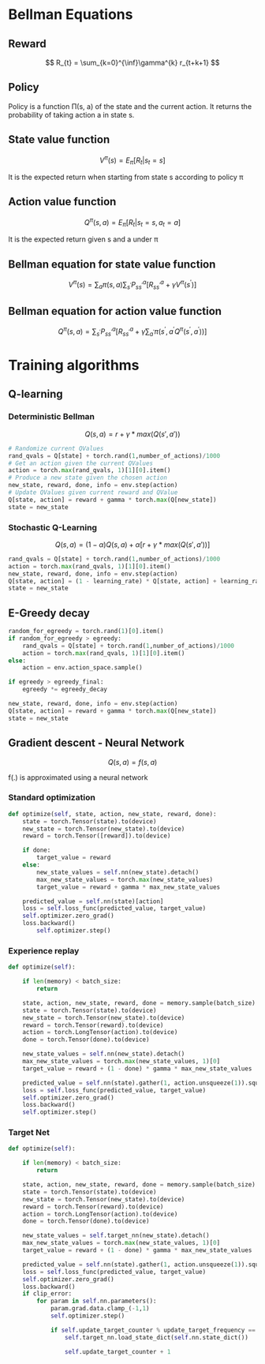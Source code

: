 # Bellman Equations



## Reward

$$
R_{t} = \sum_{k=0}^{\inf}\gamma^{k} r_{t+k+1}
$$

## Policy

Policy is a function Π(s, a) of the state and the current action. It returns the probability of taking action a in state s.



## State value function

$$
V^{\pi}(s) = E_{\pi}[R_{t}|s_{t} = s] 
$$

It is the expected return when starting from state s according to policy π



## Action value function

$$
Q^{\pi}(s,a) = E_{\pi}[R_{t}|s_{t}=s, a_{t}=a]
$$

It is the expected return given s and a under π



## Bellman equation for state value function 

$$
V^{\pi}(s) = \sum_{a}\pi(s,a)\sum_{s^{'}}P_{ss^{'}}^{a}[R_{ss^{'}}^{a}+\gamma V^{\pi}(s^{'})]
$$

## Bellman equation for action value function

$$
Q^{\pi}(s,a)=\sum_{s^{'}}P_{ss^{'}}^{a}[R_{ss^{'}}^{a}+\gamma \sum_{a^{'}}\pi(s^{'},a^{'}Q^{\pi}(s^{'},a^{'}))]
$$



# Training algorithms



## Q-learning



### Deterministic Bellman

$$
Q(s,a) = r + \gamma * max(Q(s',a'))
$$

```python
# Randomize current QValues
rand_qvals = Q[state] + torch.rand(1,number_of_actions)/1000
# Get an action given the current QValues
action = torch.max(rand_qvals, 1)[1][0].item()
# Produce a new state given the chosen action
new_state, reward, done, info = env.step(action)
# Update QValues given current reward and QValue
Q[state, action] = reward + gamma * torch.max(Q[new_state])
state = new_state

```



### Stochastic Q-Learning

$$
Q(s,a) = (1-\alpha) Q(s,a) + \alpha[r + \gamma * max(Q(s',a'))]
$$

```python
rand_qvals = Q[state] + torch.rand(1,number_of_actions)/1000
action = torch.max(rand_qvals, 1)[1][0].item()
new_state, reward, done, info = env.step(action)
Q[state, action] = (1 - learning_rate) * Q[state, action] + learning_rate * (reward + gamma * torch.max(Q[new_state]))
state = new_state
```



## E-Greedy decay

```python
random_for_egreedy = torch.rand(1)[0].item()
if random_for_egreedy > egreedy:
    rand_qvals = Q[state] + torch.rand(1,number_of_actions)/1000
    action = torch.max(rand_qvals, 1)[1][0].item()
else:
    action = env.action_space.sample()

if egreedy > egreedy_final:
    egreedy *= egreedy_decay

new_state, reward, done, info = env.step(action)
Q[state, action] = reward + gamma * torch.max(Q[new_state])
state = new_state
```



## Gradient descent - Neural Network

$$
Q(s,a) = f(s,a)
$$

f(.) is approximated using a neural network



### Standard optimization

```python
def optimize(self, state, action, new_state, reward, done):
	state = torch.Tensor(state).to(device)
	new_state = torch.Tensor(new_state).to(device)
	reward = torch.Tensor([reward]).to(device)

	if done:
		target_value = reward
	else:
		new_state_values = self.nn(new_state).detach()
		max_new_state_values = torch.max(new_state_values)
		target_value = reward + gamma * max_new_state_values

	predicted_value = self.nn(state)[action]
	loss = self.loss_func(predicted_value, target_value)
	self.optimizer.zero_grad()
	loss.backward()
        self.optimizer.step()
```



### Experience replay

```python
def optimize(self):

    if len(memory) < batch_size:
        return

    state, action, new_state, reward, done = memory.sample(batch_size)
    state = torch.Tensor(state).to(device)
    new_state = torch.Tensor(new_state).to(device)
    reward = torch.Tensor(reward).to(device)
    action = torch.LongTensor(action).to(device)
    done = torch.Tensor(done).to(device)

    new_state_values = self.nn(new_state).detach()
    max_new_state_values = torch.max(new_state_values, 1)[0]
    target_value = reward + (1 - done) * gamma * max_new_state_values

    predicted_value = self.nn(state).gather(1, action.unsqueeze(1)).squeeze(1)
    loss = self.loss_func(predicted_value, target_value)
    self.optimizer.zero_grad()
    loss.backward()
    self.optimizer.step()
```



### Target Net

```python
def optimize(self):

    if len(memory) < batch_size:
        return

    state, action, new_state, reward, done = memory.sample(batch_size)
    state = torch.Tensor(state).to(device)
    new_state = torch.Tensor(new_state).to(device)
    reward = torch.Tensor(reward).to(device)
    action = torch.LongTensor(action).to(device)
    done = torch.Tensor(done).to(device)

    new_state_values = self.target_nn(new_state).detach()
    max_new_state_values = torch.max(new_state_values, 1)[0]
    target_value = reward + (1 - done) * gamma * max_new_state_values

    predicted_value = self.nn(state).gather(1, action.unsqueeze(1)).squeeze(1)
    loss = self.loss_func(predicted_value, target_value)
    self.optimizer.zero_grad()
    loss.backward()
    if clip_error:
        for param in self.nn.parameters():
            param.grad.data.clamp_(-1,1)
            self.optimizer.step()

            if self.update_target_counter % update_target_frequency == 0:
                self.target_nn.load_state_dict(self.nn.state_dict())

                self.update_target_counter + 1
```

